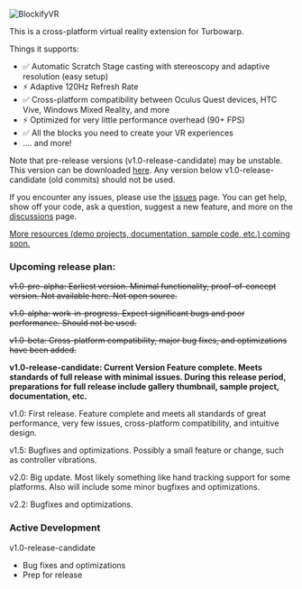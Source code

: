 ![BlockifyVR](https://github.com/user-attachments/assets/1240a971-9461-4124-83df-ccd13bc50909)

This is a cross-platform virtual reality extension for Turbowarp.

Things it supports:
- ✅ Automatic Scratch Stage casting with stereoscopy and adaptive resolution (easy setup)
- ⚡️ Adaptive 120Hz Refresh Rate
- ✅ Cross-platform compatibility between Oculus Quest devices, HTC Vive, Windows Mixed Reality, and more
- ⚡️ Optimized for very little performance overhead (90+ FPS)
- ✅ All the blocks you need to create your VR experiences
- .... and more!

Note that pre-release versions (v1.0-release-candidate) may be unstable. This version can be downloaded [here](https://github.com/Brackets-Coder/BlockifyVR/releases/tag/v1.0-release-candidate).
Any version below v1.0-release-candidate (old commits) should not be used.

If you encounter any issues, please use the [issues](https://github.com/Brackets-Coder/BlockifyVR/issues) page.
You can get help, show off your code, ask a question, suggest a new feature, and more on the [discussions](https://github.com/Brackets-Coder/BlockifyVR/discussions) page.

[More resources (demo projects, documentation, sample code, etc.) coming soon.](https://brackets-coder.github.io/BlockifyVR/)

### Upcoming release plan:

~~v1.0-pre-alpha: Earliest version. Minimal functionality, proof-of-concept version. Not available here. Not open source.~~

~~v1.0-alpha: work-in-progress. Expect significant bugs and poor performance. Should not be used.~~

~~v1.0-beta: Cross-platform compatibility, major bug fixes, and optimizations have been added.~~

**v1.0-release-candidate: Current Version Feature complete. Meets standards of full release with minimal issues. During this release period, preparations for full release include gallery thumbnail, sample project, documentation, etc.**

v1.0: First release. Feature complete and meets all standards of great performance, very few issues, cross-platform compatibility, and intuitive design. 

v1.5: Bugfixes and optimizations. Possibly a small feature or change, such as controller vibrations.

v2.0: Big update. Most likely something like hand tracking support for some platforms. Also will include some minor bugfixes and optimizations. 

v2.2: Bugfixes and optimizations.

### Active Development
v1.0-release-candidate
- Bug fixes and optimizations
- Prep for release
